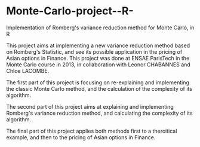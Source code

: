 Monte-Carlo-project--R-
=======================

Implementation of Romberg's variance reduction method for Monte Carlo, in R


This project aims at implementing a new variance reduction method based on Romberg's Statistic, and see its possible application in the pricing of Asian options in Finance. 
This project was done at ENSAE ParisTech in the Monte Carlo course in 2013, in collaboration with Leonor CHABANNES and Chloe LACOMBE. 

The first part of this project is focusing on re-explaining and implementing the classic Monte Carlo method, and the calculation of the complexity of its algorithm.

The second part of this project aims at explaining and implementing Romberg's variance reduction method, and calculating the complexity of its algorithm.

The final part of this project applies both methods first to a theroitical example, and then to the pricing of Asian options in Finance.
